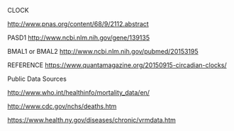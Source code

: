 

CLOCK

http://www.pnas.org/content/68/9/2112.abstract

PASD1
http://www.ncbi.nlm.nih.gov/gene/139135

BMAL1 or BMAL2
http://www.ncbi.nlm.nih.gov/pubmed/20153195




REFERENCE
https://www.quantamagazine.org/20150915-circadian-clocks/





Public Data Sources


http://www.who.int/healthinfo/mortality_data/en/

http://www.cdc.gov/nchs/deaths.htm

https://www.health.ny.gov/diseases/chronic/vrmdata.htm

